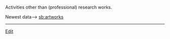 ---
---
Activities other than (professional) research works.

Newest data--> [sb:artworks](sb:artworks)



----
[Edit](https://github.com/vitroid/vitroid.github.io/edit/master/MD/Portfolio.md)
